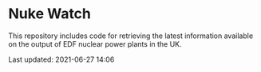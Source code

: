 # Nuke Watch

This repository includes code for retrieving the latest information available on the output of EDF nuclear power plants in the UK.

Last updated: 2021-06-27 14:06